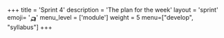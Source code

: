 +++
title = 'Sprint 4'
description = 'The plan for the week'
layout = 'sprint'
emoji= '🛺'
menu_level = ['module']
weight = 5
menu=["develop", "syllabus"]
+++
